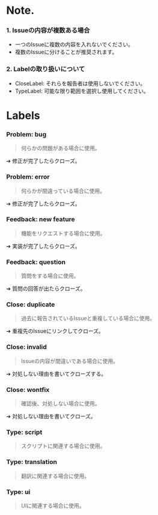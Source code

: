 # Note.
### 1. Issueの内容が複数ある場合
* 一つのIssueに複数の内容を入れないでください。
* 複数のIssueに分けることが推奨されます。

### 2. Labelの取り扱いについて
* CloseLabel: それらを報告者は使用しないでください。
* TypeLabel: 可能な限り範囲を選択し使用してください。

# Labels
### Problem: bug
> 何らかの問題がある場合に使用。

➔ 修正が完了したらクローズ。

### Problem: error
> 何らかが間違っている場合に使用。

➔ 修正が完了したらクローズ。

### Feedback: new feature
> 機能をリクエストする場合に使用。

➔ 実装が完了したらクローズ。
 
### Feedback: question
> 質問をする場合に使用。

➔ 質問の回答が出たらクローズ。

### Close: duplicate
> 過去に報告されているIssueと重複している場合に使用。

➔ 重複先のIssueにリンクしてクローズ。

### Close: invalid
> Issueの内容が間違いである場合に使用。

➔ 対処しない理由を書いてクローズする。

### Close: wontfix
> 確認後、対処しない場合に使用。

➔ 対処しない理由を書いてクローズ。

### Type: script
> スクリプトに関連する場合に使用。
 
### Type: translation
> 翻訳に関連する場合に使用。
 
### Type: ui
>  UIに関連する場合に使用。
